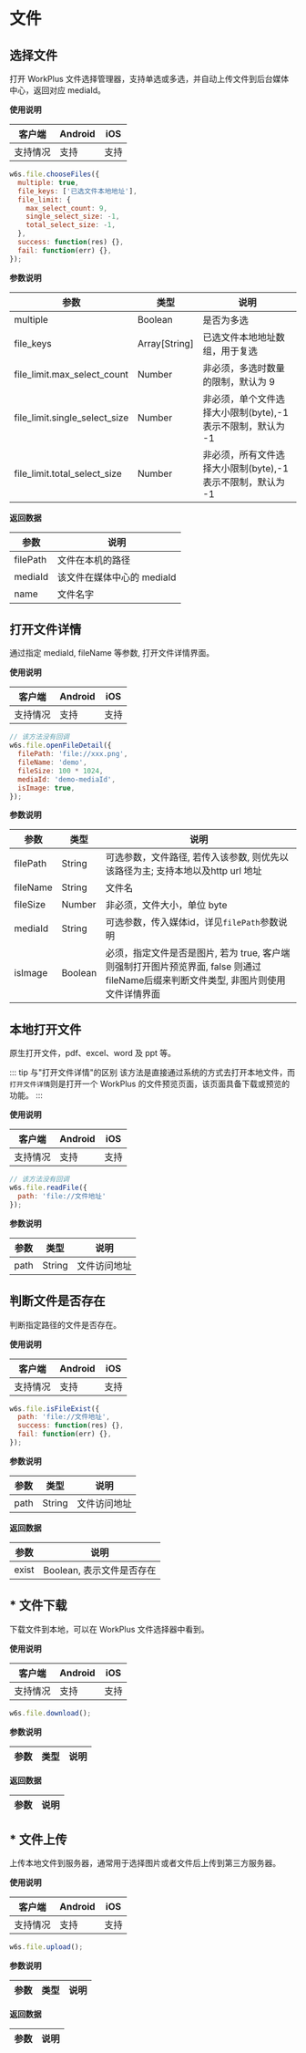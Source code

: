 # 文件

## 选择文件

打开 WorkPlus 文件选择管理器，支持单选或多选，并自动上传文件到后台媒体中心，返回对应 mediaId。

**使用说明**

| 客户端   | Android | iOS  |
| -------- | ------- | ---- |
| 支持情况 | 支持  | 支持 |

<CodeWrapper fn="file.chooseFiles">

```js
w6s.file.chooseFiles({
  multiple: true,
  file_keys: ['已选文件本地地址'],
  file_limit: {
    max_select_count: 9,
    single_select_size: -1,
    total_select_size: -1,
  },
  success: function(res) {},
  fail: function(err) {},
});
```
</CodeWrapper>

**参数说明**

| 参数 | 类型 | 说明|
| - | - | - |
| multiple | Boolean | 是否为多选 |
| file_keys | Array[String] | 已选文件本地地址数组，用于复选 |
| file_limit.max_select_count | Number | 非必须，多选时数量的限制，默认为 9 |
| file_limit.single_select_size | Number | 非必须，单个文件选择大小限制(byte),-1表示不限制，默认为 -1 |
| file_limit.total_select_size | Number | 非必须，所有文件选择大小限制(byte),-1表示不限制，默认为 -1 |

**返回数据**

| 参数 | 说明 |
| - | - | 
| filePath | 文件在本机的路径  |
| mediaId | 该文件在媒体中心的 mediaId  |
| name | 文件名字 |

## 打开文件详情

通过指定 mediaId, fileName 等参数, 打开文件详情界面。

**使用说明**

| 客户端   | Android | iOS  |
| -------- | ------- | ---- |
| 支持情况 | 支持  | 支持 |

<CodeWrapper fn="file.openFileDetail">

```js
// 该方法没有回调
w6s.file.openFileDetail({
  filePath: 'file://xxx.png',
  fileName: 'demo',
  fileSize: 100 * 1024,
  mediaId: 'demo-mediaId',
  isImage: true,
});
```
</CodeWrapper>

**参数说明**

| 参数 | 类型 | 说明|
| - | - | - |
| filePath | String | 可选参数，文件路径, 若传入该参数, 则优先以该路径为主; 支持本地以及http url 地址 |
| fileName | String | 文件名 |
| fileSize | Number | 非必须，文件大小，单位 byte |
| mediaId | String | 可选参数，传入媒体id，详见`filePath`参数说明 |
| isImage | Boolean | 必须，指定文件是否是图片, 若为 true, 客户端则强制打开图片预览界面, false 则通过 fileName后缀来判断文件类型, 非图片则使用文件详情界面 |

## 本地打开文件

原生打开文件，pdf、excel、word 及 ppt 等。

::: tip 与"打开文件详情"的区别
该方法是直接通过系统的方式去打开本地文件，而`打开文件详情`则是打开一个 WorkPlus 的文件预览页面，该页面具备下载或预览的功能。
:::

**使用说明**

| 客户端   | Android | iOS  |
| -------- | ------- | ---- |
| 支持情况 | 支持  | 支持 |

<CodeWrapper fn="file.readFile">

```js
// 该方法没有回调
w6s.file.readFile({
  path: 'file://文件地址'
});
```
</CodeWrapper>

**参数说明**

| 参数 | 类型 | 说明|
| - | - | - |
| path | String | 文件访问地址 |

## 判断文件是否存在

判断指定路径的文件是否存在。

**使用说明**

| 客户端   | Android | iOS  |
| -------- | ------- | ---- |
| 支持情况 | 支持  | 支持 |

<CodeWrapper fn="file.isFileExist">

```js
w6s.file.isFileExist({
  path: 'file://文件地址',
  success: function(res) {},
  fail: function(err) {},
});
```
</CodeWrapper>

**参数说明**

| 参数 | 类型 | 说明|
| - | - | - |
| path | String | 文件访问地址 |

**返回数据**

| 参数 | 说明 |
| - | - | 
| exist | Boolean, 表示文件是否存在  |

## * 文件下载
下载文件到本地，可以在 WorkPlus 文件选择器中看到。

**使用说明**

| 客户端   | Android | iOS  |
| -------- | ------- | ---- |
| 支持情况 | 支持  | 支持 |

<CodeWrapper fn="file.download">

```js
w6s.file.download();
```
</CodeWrapper>

**参数说明**

| 参数 | 类型 | 说明|
| - | - | - |

**返回数据**

| 参数 | 说明 |
| - | - | 

## * 文件上传

上传本地文件到服务器，通常用于选择图片或者文件后上传到第三方服务器。

**使用说明**

| 客户端   | Android | iOS  |
| -------- | ------- | ---- |
| 支持情况 | 支持  | 支持 |

<CodeWrapper fn="file.upload">

```js
w6s.file.upload();
```
</CodeWrapper>

**参数说明**

| 参数 | 类型 | 说明|
| - | - | - |

**返回数据**

| 参数 | 说明 |
| - | - | 